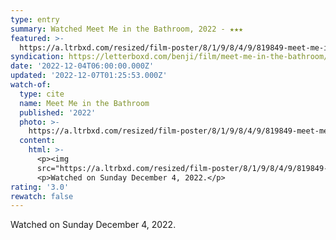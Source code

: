 ```yaml
---
type: entry
summary: Watched Meet Me in the Bathroom, 2022 - ★★★
featured: >-
  https://a.ltrbxd.com/resized/film-poster/8/1/9/8/4/9/819849-meet-me-in-the-bathroom-0-600-0-900-crop.jpg?v=9c4c3098b5
syndication: https://letterboxd.com/benji/film/meet-me-in-the-bathroom/
date: '2022-12-04T06:00:00.000Z'
updated: '2022-12-07T01:25:53.000Z'
watch-of:
  type: cite
  name: Meet Me in the Bathroom
  published: '2022'
  photo: >-
    https://a.ltrbxd.com/resized/film-poster/8/1/9/8/4/9/819849-meet-me-in-the-bathroom-0-600-0-900-crop.jpg?v=9c4c3098b5
  content:
    html: >-
      <p><img
      src="https://a.ltrbxd.com/resized/film-poster/8/1/9/8/4/9/819849-meet-me-in-the-bathroom-0-600-0-900-crop.jpg?v=9c4c3098b5"/></p>
      <p>Watched on Sunday December 4, 2022.</p>
rating: '3.0'
rewatch: false
---
```

Watched on Sunday December 4, 2022.
